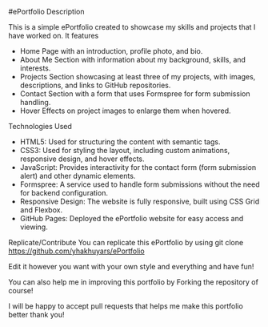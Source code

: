 #ePortfolio
Description

This is a simple ePortfolio created to showcase my skills and projects that I have worked on. 
It features
   - Home Page with an introduction, profile photo, and bio.
   - About Me Section with information about my background, skills, and interests.
   - Projects Section showcasing at least three of my projects, with images, descriptions, and links to GitHub repositories.
   - Contact Section with a form that uses Formspree for form submission handling.
   - Hover Effects on project images to enlarge them when hovered.

Technologies Used

   - HTML5: Used for structuring the content with semantic tags.
   - CSS3: Used for styling the layout, including custom animations, responsive design, and hover effects.
   - JavaScript: Provides interactivity for the contact form (form submission alert) and other dynamic elements.
   - Formspree: A service used to handle form submissions without the need for backend configuration.
   - Responsive Design: The website is fully responsive, built using CSS Grid and Flexbox.
   - GitHub Pages: Deployed the ePortfolio website for easy access and viewing.

Replicate/Contribute
  You can replicate this ePortfolio by using git clone https://github.com/yhakhuyars/ePortfolio

  Edit it however you want with your own style and everything and have fun!

  You can also help me in improving this portfolio by Forking the repository of course!

  I will be happy to accept pull requests that helps me make this portfolio better thank you!
